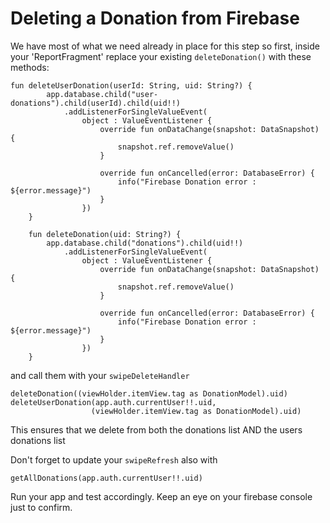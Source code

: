 # Deleting a Donation from Firebase

We have most of what we need already in place for this step so first, inside your 'ReportFragment' replace your existing `deleteDonation()` with these methods:

~~~
fun deleteUserDonation(userId: String, uid: String?) {
        app.database.child("user-donations").child(userId).child(uid!!)
            .addListenerForSingleValueEvent(
                object : ValueEventListener {
                    override fun onDataChange(snapshot: DataSnapshot) {
                        snapshot.ref.removeValue()
                    }

                    override fun onCancelled(error: DatabaseError) {
                        info("Firebase Donation error : ${error.message}")
                    }
                })
    }

    fun deleteDonation(uid: String?) {
        app.database.child("donations").child(uid!!)
            .addListenerForSingleValueEvent(
                object : ValueEventListener {
                    override fun onDataChange(snapshot: DataSnapshot) {
                        snapshot.ref.removeValue()
                    }

                    override fun onCancelled(error: DatabaseError) {
                        info("Firebase Donation error : ${error.message}")
                    }
                })
    }
~~~

and call them with your `swipeDeleteHandler`

~~~
deleteDonation((viewHolder.itemView.tag as DonationModel).uid)
deleteUserDonation(app.auth.currentUser!!.uid,
                  (viewHolder.itemView.tag as DonationModel).uid)
~~~

This ensures that we delete from both the donations list AND the users donations list

Don't forget to update your `swipeRefresh` also with

~~~
getAllDonations(app.auth.currentUser!!.uid)
~~~

Run your app and test accordingly. Keep an eye on your firebase console just to confirm.
